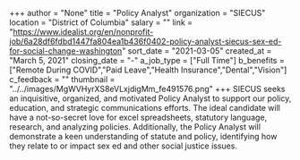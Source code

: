 +++
author = "None"
title = "Policy Analyst"
organization = "SIECUS"
location = "District of Columbia"
salary = ""
link = "https://www.idealist.org/en/nonprofit-job/6a28df6fdbd1447fa804ea1b436f0402-policy-analyst-siecus-sex-ed-for-social-change-washington"
sort_date = "2021-03-05"
created_at = "March 5, 2021"
closing_date = "-"
a_job_type = ["Full Time"]
b_benefits = ["Remote During COVID","Paid Leave","Health Insurance","Dental","Vision"]
c_feedback = ""
thumbnail = "../../images/MgWVHyrXS8eVLxjdigMm_fe491576.png"
+++
SIECUS seeks an inquisitive, organized, and motivated Policy Analyst to support our policy, education, and strategic communications efforts. The ideal candidate will have a not-so-secret love for excel spreadsheets, statutory language, research, and analyzing policies. Additionally, the Policy Analyst will demonstrate a keen understanding of statute and policy, identifying how they relate to or impact sex ed and other social justice issues. 